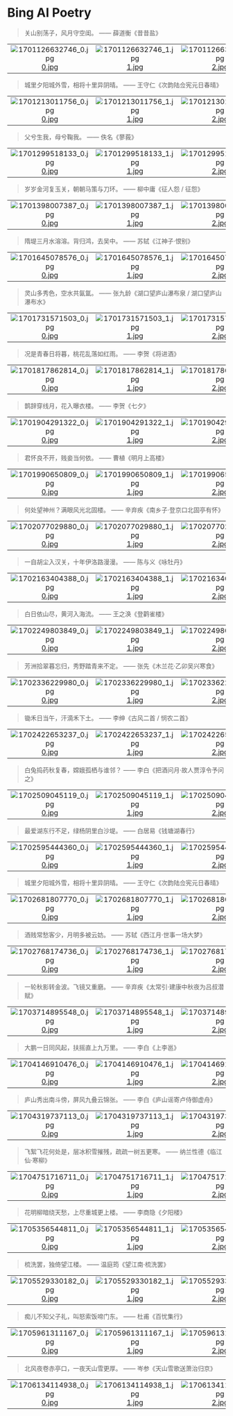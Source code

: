 # Bing AI Poetry

> 关山别荡子，风月守空闺。 —— 薛道衡《昔昔盐》

|      |      |      |
| :----: | :----: | :----: |
|![1701126632746_0.jpg](./images/1701126632746/0.jpg)[0.jpg](https://tse1.mm.bing.net/th/id/OIG.0lT30AZgF0Y9TGnssoUu)|![1701126632746_1.jpg](./images/1701126632746/1.jpg)[1.jpg](https://tse2.mm.bing.net/th/id/OIG.AYKgb1ftqrAfxCfwGjCs)|![1701126632746_2.jpg](./images/1701126632746/2.jpg)[2.jpg](https://tse1.mm.bing.net/th/id/OIG.GcNrrihRgfhlHOwiRtR.)|

> 城里夕阳城外雪，相将十里异阴晴。 —— 王守仁《次韵陆佥宪元日春晴》

|      |      |      |      |
| :----: | :----: | :----: | :----: |
|![1701213011756_0.jpg](./images/1701213011756/0.jpg)[0.jpg](https://tse3.mm.bing.net/th/id/OIG.3Rutx5swGhJl2OdaOfc1)|![1701213011756_1.jpg](./images/1701213011756/1.jpg)[1.jpg](https://tse3.mm.bing.net/th/id/OIG.EKOShqtdRmSrNB9.jNwx)|![1701213011756_2.jpg](./images/1701213011756/2.jpg)[2.jpg](https://tse4.mm.bing.net/th/id/OIG.uqILLR6wkNLsvukyP2pW)|![1701213011756_3.jpg](./images/1701213011756/3.jpg)[3.jpg](https://tse2.mm.bing.net/th/id/OIG.QlCk0de576sDlnx9ZVPb)|

> 父兮生我，母兮鞠我。 —— 佚名《蓼莪》

|      |      |      |      |
| :----: | :----: | :----: | :----: |
|![1701299518133_0.jpg](./images/1701299518133/0.jpg)[0.jpg](https://tse3.mm.bing.net/th/id/OIG.jKBa3t0LTaj1EJiKV1n2)|![1701299518133_1.jpg](./images/1701299518133/1.jpg)[1.jpg](https://tse4.mm.bing.net/th/id/OIG.vOk2IEvsn9lIGI3dMJ1d)|![1701299518133_2.jpg](./images/1701299518133/2.jpg)[2.jpg](https://tse1.mm.bing.net/th/id/OIG.OZMv9rKn4G2JoqRe34jj)|![1701299518133_3.jpg](./images/1701299518133/3.jpg)[3.jpg](https://tse3.mm.bing.net/th/id/OIG.m.IcBuZAquD0HwJtZCJn)|

> 岁岁金河复玉关，朝朝马策与刀环。 —— 柳中庸《征人怨 / 征怨》

|      |      |      |      |
| :----: | :----: | :----: | :----: |
|![1701398007387_0.jpg](./images/1701398007387/0.jpg)[0.jpg](https://tse1.mm.bing.net/th/id/OIG.v9AbdG1R4GvmMGbkOvVQ)|![1701398007387_1.jpg](./images/1701398007387/1.jpg)[1.jpg](https://tse4.mm.bing.net/th/id/OIG.OVsCFutV.oPiTJuU9EZx)|![1701398007387_2.jpg](./images/1701398007387/2.jpg)[2.jpg](https://tse2.mm.bing.net/th/id/OIG.UtPqTkzAGCeWhLVjAplS)|![1701398007387_3.jpg](./images/1701398007387/3.jpg)[3.jpg](https://tse1.mm.bing.net/th/id/OIG.TuORFP5oxLmZEJS7ukJI)|
> 隋堤三月水溶溶。背归鸿，去吴中。 —— 苏轼《江神子·恨别》

|      |      |      |      |
| :----: | :----: | :----: | :----: |
|![1701645078576_0.jpg](./images/1701645078576/0.jpg)[0.jpg](https://tse1.mm.bing.net/th/id/OIG.uI_vGGsrx21Bx6OnsLzx)|![1701645078576_1.jpg](./images/1701645078576/1.jpg)[1.jpg](https://tse2.mm.bing.net/th/id/OIG.Mu4F8wbwK1E1Cj4Z7tFr)|![1701645078576_2.jpg](./images/1701645078576/2.jpg)[2.jpg](https://tse4.mm.bing.net/th/id/OIG.AQ1lm4D6FYZq5cinV_g9)|![1701645078576_3.jpg](./images/1701645078576/3.jpg)[3.jpg](https://tse1.mm.bing.net/th/id/OIG.UEkOHKlHesAIU8TmQrHw)|

> 灵山多秀色，空水共氤氲。 —— 张九龄《湖口望庐山瀑布泉 / 湖口望庐山瀑布水》

|      |      |      |      |
| :----: | :----: | :----: | :----: |
|![1701731571503_0.jpg](./images/1701731571503/0.jpg)[0.jpg](https://tse3.mm.bing.net/th/id/OIG.6NbwmhLVLWllYch.r215)|![1701731571503_1.jpg](./images/1701731571503/1.jpg)[1.jpg](https://tse4.mm.bing.net/th/id/OIG.iDhWyIMlIIq1sLa3uzL7)|![1701731571503_2.jpg](./images/1701731571503/2.jpg)[2.jpg](https://tse1.mm.bing.net/th/id/OIG.MoAMb2atK_FrGRBAjDzz)|![1701731571503_3.jpg](./images/1701731571503/3.jpg)[3.jpg](https://tse3.mm.bing.net/th/id/OIG.wsQ0TbXBX6AMqdAc2I6P)|

> 况是青春日将暮，桃花乱落如红雨。 —— 李贺《将进酒》

|      |      |      |      |
| :----: | :----: | :----: | :----: |
|![1701817862814_0.jpg](./images/1701817862814/0.jpg)[0.jpg](https://tse1.mm.bing.net/th/id/OIG.4uetEcKJyD5BKMvxhNvd)|![1701817862814_1.jpg](./images/1701817862814/1.jpg)[1.jpg](https://tse3.mm.bing.net/th/id/OIG.EmgCXAjzIUzl9LJiIRcV)|![1701817862814_2.jpg](./images/1701817862814/2.jpg)[2.jpg](https://tse2.mm.bing.net/th/id/OIG.EIZE.Cor_7kPCBfnqIdO)|![1701817862814_3.jpg](./images/1701817862814/3.jpg)[3.jpg](https://tse3.mm.bing.net/th/id/OIG.EEVffs_Cvp4iQEP3e7yg)|

> 鹊辞穿线月，花入曝衣楼。 —— 李贺《七夕》

|      |      |      |      |
| :----: | :----: | :----: | :----: |
|![1701904291322_0.jpg](./images/1701904291322/0.jpg)[0.jpg](https://tse1.mm.bing.net/th/id/OIG.812BWZ1Krv9cib5bMZN8)|![1701904291322_1.jpg](./images/1701904291322/1.jpg)[1.jpg](https://tse1.mm.bing.net/th/id/OIG.qJ05maChmKYpxJghB0es)|![1701904291322_2.jpg](./images/1701904291322/2.jpg)[2.jpg](https://tse4.mm.bing.net/th/id/OIG.UrWv3gx7eJaN6MvPmNnI)|![1701904291322_3.jpg](./images/1701904291322/3.jpg)[3.jpg](https://tse3.mm.bing.net/th/id/OIG.l53P9HgG1KUIUjLpaEYh)|

> 君怀良不开，贱妾当何依。 —— 曹植《明月上高楼》

|      |      |      |      |
| :----: | :----: | :----: | :----: |
|![1701990650809_0.jpg](./images/1701990650809/0.jpg)[0.jpg](https://tse1.mm.bing.net/th/id/OIG.qxGQZPR1XBqDR2JOPy0r)|![1701990650809_1.jpg](./images/1701990650809/1.jpg)[1.jpg](https://tse4.mm.bing.net/th/id/OIG.IAUYg7iVVuPlXKREUdYd)|![1701990650809_2.jpg](./images/1701990650809/2.jpg)[2.jpg](https://tse2.mm.bing.net/th/id/OIG.13gZoFJ8_dFJTBxXzDA4)|![1701990650809_3.jpg](./images/1701990650809/3.jpg)[3.jpg](https://tse2.mm.bing.net/th/id/OIG.vVxuUqcao1CUbqXzY.LG)|

> 何处望神州？满眼风光北固楼。 —— 辛弃疾《南乡子·登京口北固亭有怀》

|      |      |      |      |
| :----: | :----: | :----: | :----: |
|![1702077029880_0.jpg](./images/1702077029880/0.jpg)[0.jpg](https://tse1.mm.bing.net/th/id/OIG.u4WW8YtZC_hHmpFtGLPi)|![1702077029880_1.jpg](./images/1702077029880/1.jpg)[1.jpg](https://tse3.mm.bing.net/th/id/OIG.b0UdLkL0sZiGyNFdjcek)|![1702077029880_2.jpg](./images/1702077029880/2.jpg)[2.jpg](https://tse4.mm.bing.net/th/id/OIG.0.oc6cWL0gTLgXoMJ6nN)|![1702077029880_3.jpg](./images/1702077029880/3.jpg)[3.jpg](https://tse3.mm.bing.net/th/id/OIG.wfdDlu5sjQ5AEL1NgM6L)|

> 一自胡尘入汉关，十年伊洛路漫漫。 —— 陈与义《咏牡丹》

|      |      |      |      |
| :----: | :----: | :----: | :----: |
|![1702163404388_0.jpg](./images/1702163404388/0.jpg)[0.jpg](https://tse3.mm.bing.net/th/id/OIG.Z8dZlDPj5QxW08qaBiJK)|![1702163404388_1.jpg](./images/1702163404388/1.jpg)[1.jpg](https://tse4.mm.bing.net/th/id/OIG.CEtN4hpSascouGuF9tlI)|![1702163404388_2.jpg](./images/1702163404388/2.jpg)[2.jpg](https://tse4.mm.bing.net/th/id/OIG.g2cy0fTNdETnQugkXn0l)|![1702163404388_3.jpg](./images/1702163404388/3.jpg)[3.jpg](https://tse2.mm.bing.net/th/id/OIG.qqOvGD3kVJBafFVDzjpW)|

> 白日依山尽，黄河入海流。 —— 王之涣《登鹳雀楼》

|      |      |      |      |
| :----: | :----: | :----: | :----: |
|![1702249803849_0.jpg](./images/1702249803849/0.jpg)[0.jpg](https://tse4.mm.bing.net/th/id/OIG.sK_3Ygt9pXfc6CjCwA5a)|![1702249803849_1.jpg](./images/1702249803849/1.jpg)[1.jpg](https://tse4.mm.bing.net/th/id/OIG.hQhaFPz9crXkru.q59Cd)|![1702249803849_2.jpg](./images/1702249803849/2.jpg)[2.jpg](https://tse3.mm.bing.net/th/id/OIG.YlTW5CMZfTtcAUBovV8t)|![1702249803849_3.jpg](./images/1702249803849/3.jpg)[3.jpg](https://tse3.mm.bing.net/th/id/OIG.6B6GQUjN4FN2lknRdOI9)|

> 芳洲拾翠暮忘归，秀野踏青来不定。 —— 张先《木兰花·乙卯吴兴寒食》

|      |      |      |      |
| :----: | :----: | :----: | :----: |
|![1702336229980_0.jpg](./images/1702336229980/0.jpg)[0.jpg](https://tse2.mm.bing.net/th/id/OIG.nxo6CXB_83sXU0IxwkWf)|![1702336229980_1.jpg](./images/1702336229980/1.jpg)[1.jpg](https://tse4.mm.bing.net/th/id/OIG.W.Vv86dQ.Hn5kO5Fm0yf)|![1702336229980_2.jpg](./images/1702336229980/2.jpg)[2.jpg](https://tse2.mm.bing.net/th/id/OIG.eKDfZdE6HQP9Wj8YIqHe)|![1702336229980_3.jpg](./images/1702336229980/3.jpg)[3.jpg](https://tse3.mm.bing.net/th/id/OIG.8JO5TJciJTc9j.rw0gNq)|

> 锄禾日当午，汗滴禾下土。 —— 李绅《古风二首 / 悯农二首》

|      |      |      |      |
| :----: | :----: | :----: | :----: |
|![1702422653237_0.jpg](./images/1702422653237/0.jpg)[0.jpg](https://tse2.mm.bing.net/th/id/OIG.5OHJeYhBaFjXQBz7NAMI)|![1702422653237_1.jpg](./images/1702422653237/1.jpg)[1.jpg](https://tse3.mm.bing.net/th/id/OIG.eaSicLawzfmn2JnGdDMw)|![1702422653237_2.jpg](./images/1702422653237/2.jpg)[2.jpg](https://tse4.mm.bing.net/th/id/OIG.jaxV4XxAWw06zjDHBVws)|![1702422653237_3.jpg](./images/1702422653237/3.jpg)[3.jpg](https://tse2.mm.bing.net/th/id/OIG.c8gfZCXgQeMsitWMC_aF)|

> 白兔捣药秋复春，嫦娥孤栖与谁邻？ —— 李白《把酒问月·故人贾淳令予问之》

|      |      |      |      |
| :----: | :----: | :----: | :----: |
|![1702509045119_0.jpg](./images/1702509045119/0.jpg)[0.jpg](https://tse2.mm.bing.net/th/id/OIG.R9aeYatcpfhn.QIxRPPn)|![1702509045119_1.jpg](./images/1702509045119/1.jpg)[1.jpg](https://tse2.mm.bing.net/th/id/OIG.fVd_XN6Heltq3eUmAQLK)|![1702509045119_2.jpg](./images/1702509045119/2.jpg)[2.jpg](https://tse2.mm.bing.net/th/id/OIG.M5KcEDMAjlStOW_wR5jS)|![1702509045119_3.jpg](./images/1702509045119/3.jpg)[3.jpg](https://tse1.mm.bing.net/th/id/OIG.N4mwCn38fcDHGSQlMWZ3)|

> 最爱湖东行不足，绿杨阴里白沙堤。 —— 白居易《钱塘湖春行》

|      |      |      |      |
| :----: | :----: | :----: | :----: |
|![1702595444360_0.jpg](./images/1702595444360/0.jpg)[0.jpg](https://tse1.mm.bing.net/th/id/OIG.yC9ulGvgYKVbhXRmbz11)|![1702595444360_1.jpg](./images/1702595444360/1.jpg)[1.jpg](https://tse3.mm.bing.net/th/id/OIG.fJ0VruOC7cqN.ECLJmya)|![1702595444360_2.jpg](./images/1702595444360/2.jpg)[2.jpg](https://tse1.mm.bing.net/th/id/OIG.ERk9bRYbJ..upDLa_.ic)|![1702595444360_3.jpg](./images/1702595444360/3.jpg)[3.jpg](https://tse2.mm.bing.net/th/id/OIG.SOWvz9T8hX7ceJGqI2n6)|

> 城里夕阳城外雪，相将十里异阴晴。 —— 王守仁《次韵陆佥宪元日春晴》

|      |      |      |      |
| :----: | :----: | :----: | :----: |
|![1702681807770_0.jpg](./images/1702681807770/0.jpg)[0.jpg](https://tse4.mm.bing.net/th/id/OIG.CgHKnBNHwNb4QsvhNRDB)|![1702681807770_1.jpg](./images/1702681807770/1.jpg)[1.jpg](https://tse2.mm.bing.net/th/id/OIG.hYevm6wIHcpBBzyfICm4)|![1702681807770_2.jpg](./images/1702681807770/2.jpg)[2.jpg](https://tse4.mm.bing.net/th/id/OIG.RYT9.CWS0u4of91i.Z.8)|![1702681807770_3.jpg](./images/1702681807770/3.jpg)[3.jpg](https://tse4.mm.bing.net/th/id/OIG.Urd5yeIYPumKpwg9CJmF)|

> 酒贱常愁客少，月明多被云妨。 —— 苏轼《西江月·世事一场大梦》

|      |      |      |      |
| :----: | :----: | :----: | :----: |
|![1702768174736_0.jpg](./images/1702768174736/0.jpg)[0.jpg](https://tse2.mm.bing.net/th/id/OIG.5QzlWAbaFwALv6achyfp)|![1702768174736_1.jpg](./images/1702768174736/1.jpg)[1.jpg](https://tse3.mm.bing.net/th/id/OIG.CbFPcMIdiNxpLFws5tSB)|![1702768174736_2.jpg](./images/1702768174736/2.jpg)[2.jpg](https://tse2.mm.bing.net/th/id/OIG.1QY1Hcb4JDVpZbnQav9n)|![1702768174736_3.jpg](./images/1702768174736/3.jpg)[3.jpg](https://tse1.mm.bing.net/th/id/OIG.uFu5IgDIAdlDHiMBSby0)|

> 一轮秋影转金波。飞镜又重磨。 —— 辛弃疾《太常引·建康中秋夜为吕叔潜赋》

|      |      |      |      |
| :----: | :----: | :----: | :----: |
|![1703714895548_0.jpg](./images/1703714895548/0.jpg)[0.jpg](https://tse2.mm.bing.net/th/id/OIG.2yUfSxam45_H8OH.PrQu)|![1703714895548_1.jpg](./images/1703714895548/1.jpg)[1.jpg](https://tse2.mm.bing.net/th/id/OIG.Lw2sazWavqpUkQPixGJg)|![1703714895548_2.jpg](./images/1703714895548/2.jpg)[2.jpg](https://tse1.mm.bing.net/th/id/OIG.Fkg8DszVrk6CeIGvIyLi)|![1703714895548_3.jpg](./images/1703714895548/3.jpg)[3.jpg](https://tse3.mm.bing.net/th/id/OIG.ADoY2tz3DbQ9kvOPO1CH)|

> 大鹏一日同风起，扶摇直上九万里。 —— 李白《上李邕》

|      |      |      |      |
| :----: | :----: | :----: | :----: |
|![1704146910476_0.jpg](./images/1704146910476/0.jpg)[0.jpg](https://tse2.mm.bing.net/th/id/OIG.rKQjmQOwTvcw0dY1.KMj)|![1704146910476_1.jpg](./images/1704146910476/1.jpg)[1.jpg](https://tse3.mm.bing.net/th/id/OIG.bhBpAVXEvIOe0KuX83yl)|![1704146910476_2.jpg](./images/1704146910476/2.jpg)[2.jpg](https://tse4.mm.bing.net/th/id/OIG.J2_P6rEy221U6HVMQffQ)|![1704146910476_3.jpg](./images/1704146910476/3.jpg)[3.jpg](https://tse2.mm.bing.net/th/id/OIG.EQR6OSDdVBTif4Cni8Pq)|

> 庐山秀出南斗傍，屏风九叠云锦张。 —— 李白《庐山谣寄卢侍御虚舟》

|      |      |      |      |
| :----: | :----: | :----: | :----: |
|![1704319737113_0.jpg](./images/1704319737113/0.jpg)[0.jpg](https://tse3.mm.bing.net/th/id/OIG.UVfoGAB.7q6EwKcNEir1)|![1704319737113_1.jpg](./images/1704319737113/1.jpg)[1.jpg](https://tse1.mm.bing.net/th/id/OIG.HfgtVxH9w.GbuWgp47Lo)|![1704319737113_2.jpg](./images/1704319737113/2.jpg)[2.jpg](https://tse4.mm.bing.net/th/id/OIG.h6292Nyc6rYCJkunGlCG)|![1704319737113_3.jpg](./images/1704319737113/3.jpg)[3.jpg](https://tse2.mm.bing.net/th/id/OIG.dusWyRLh3Mr53j1CLqKl)|

> 飞絮飞花何处是，层冰积雪摧残，疏疏一树五更寒。 —— 纳兰性德《临江仙·寒柳》

|      |      |      |      |
| :----: | :----: | :----: | :----: |
|![1704751716711_0.jpg](./images/1704751716711/0.jpg)[0.jpg](https://tse1.mm.bing.net/th/id/OIG.GcmL0XCumEupi8ZT0R.P)|![1704751716711_1.jpg](./images/1704751716711/1.jpg)[1.jpg](https://tse1.mm.bing.net/th/id/OIG.wIJfpttbfnrJbSCTf_qA)|![1704751716711_2.jpg](./images/1704751716711/2.jpg)[2.jpg](https://tse2.mm.bing.net/th/id/OIG.JVPT0DcnEGUP4N4dn4_U)|![1704751716711_3.jpg](./images/1704751716711/3.jpg)[3.jpg](https://tse1.mm.bing.net/th/id/OIG.hCEsCQPaP1qItlYpUcLC)|

> 花明柳暗绕天愁，上尽重城更上楼。 —— 李商隐《夕阳楼》

|      |      |      |      |
| :----: | :----: | :----: | :----: |
|![1705356544811_0.jpg](./images/1705356544811/0.jpg)[0.jpg](https://tse1.mm.bing.net/th/id/OIG.7mzVsudk5J8e5htGRwwr)|![1705356544811_1.jpg](./images/1705356544811/1.jpg)[1.jpg](https://tse3.mm.bing.net/th/id/OIG.KDCVlwMkLaZCuvqJ8OXI)|![1705356544811_2.jpg](./images/1705356544811/2.jpg)[2.jpg](https://tse4.mm.bing.net/th/id/OIG.Yd4jnyN3swg_js.2A9vd)|![1705356544811_3.jpg](./images/1705356544811/3.jpg)[3.jpg](https://tse4.mm.bing.net/th/id/OIG.CygK0blWmZ1.93ZPogp3)|

> 梳洗罢，独倚望江楼。 —— 温庭筠《望江南·梳洗罢》

|      |      |      |      |
| :----: | :----: | :----: | :----: |
|![1705529330182_0.jpg](./images/1705529330182/0.jpg)[0.jpg](https://tse1.mm.bing.net/th/id/OIG.MTw38MKiHQWzQBo_Z5YP)|![1705529330182_1.jpg](./images/1705529330182/1.jpg)[1.jpg](https://tse1.mm.bing.net/th/id/OIG.mJlKWIUoVVLgho3o1iPG)|![1705529330182_2.jpg](./images/1705529330182/2.jpg)[2.jpg](https://tse1.mm.bing.net/th/id/OIG.Zwzf5vXlOZ4O8ImV8U.J)|![1705529330182_3.jpg](./images/1705529330182/3.jpg)[3.jpg](https://tse3.mm.bing.net/th/id/OIG.6v_JqYDafn8M.tUBnsUS)|

> 痴儿不知父子礼，叫怒索饭啼门东。 —— 杜甫《百忧集行》

|      |      |      |
| :----: | :----: | :----: |
|![1705961311167_0.jpg](./images/1705961311167/0.jpg)[0.jpg](https://tse3.mm.bing.net/th/id/OIG.kd0upY1Qx22B241yi0Lq)|![1705961311167_1.jpg](./images/1705961311167/1.jpg)[1.jpg](https://tse3.mm.bing.net/th/id/OIG.Oa8QRBsULPTcNkW70j6F)|![1705961311167_2.jpg](./images/1705961311167/2.jpg)[2.jpg](https://tse1.mm.bing.net/th/id/OIG.Z.9TXZM3VoJ2YMTiOB3t)|

> 北风夜卷赤亭口，一夜天山雪更厚。 —— 岑参《天山雪歌送萧治归京》

|      |      |      |      |
| :----: | :----: | :----: | :----: |
|![1706134114938_0.jpg](./images/1706134114938/0.jpg)[0.jpg](https://tse4.mm.bing.net/th/id/OIG.T8AbuD6mPq5HgPVMfWvX)|![1706134114938_1.jpg](./images/1706134114938/1.jpg)[1.jpg](https://tse2.mm.bing.net/th/id/OIG.ZWXETOW0sru3v7oiwweQ)|![1706134114938_2.jpg](./images/1706134114938/2.jpg)[2.jpg](https://tse4.mm.bing.net/th/id/OIG.WNslgg90NcaMVM6MNaT_)|![1706134114938_3.jpg](./images/1706134114938/3.jpg)[3.jpg](https://tse4.mm.bing.net/th/id/OIG.eNwMeF2JK9_UgOfZbbW_)|
